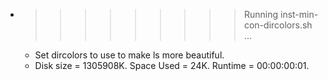 * >>>>>>>>> Running inst-min-con-dircolors.sh ...
  * Set dircolors to use  to make ls more beautiful.
  * Disk size = 1305908K. Space Used = 24K. Runtime = 00:00:00:01.
